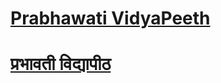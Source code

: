 # [Prabhawati VidyaPeeth](https://prabhawatividyapeeth.in/)

# [प्रभावती विद्यापीठ](https://prabhawatividyapeeth.in/)

